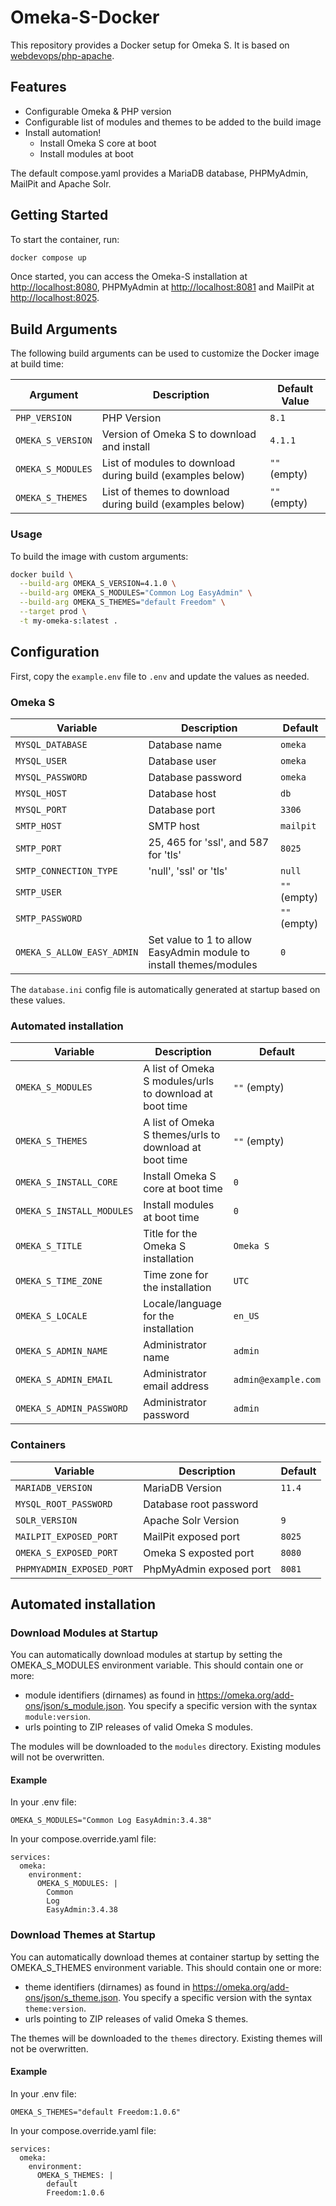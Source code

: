 # Omeka-S-Docker

This repository provides a Docker setup for Omeka S. It is based on [webdevops/php-apache](https://github.com/webdevops/Dockerfile).

## Features

- Configurable Omeka & PHP version
- Configurable list of modules and themes to be added to the build image
- Install automation!
  - Install Omeka S core at boot
  - Install modules at boot

The default compose.yaml provides a MariaDB database, PHPMyAdmin, MailPit and Apache Solr.

## Getting Started

To start the container, run:

```sh
docker compose up
```

Once started, you can access the Omeka-S installation at [http://localhost:8080](http://localhost:8080), PHPMyAdmin at [http://localhost:8081](http://localhost:8081) and MailPit at [http://localhost:8025](http://localhost:8025).

## Build Arguments

The following build arguments can be used to customize the Docker image at build time:

| Argument          | Description                                              | Default Value |
| ----------------- | -------------------------------------------------------- | ------------- |
| `PHP_VERSION`     | PHP Version                                              | `8.1`         |
| `OMEKA_S_VERSION` | Version of Omeka S to download and install               | `4.1.1`       |
| `OMEKA_S_MODULES` | List of modules to download during build (examples below) | `""` (empty)  |
| `OMEKA_S_THEMES`  | List of themes to download during build (examples below) | `""` (empty)  |

### Usage

To build the image with custom arguments:

```bash
docker build \
  --build-arg OMEKA_S_VERSION=4.1.0 \
  --build-arg OMEKA_S_MODULES="Common Log EasyAdmin" \
  --build-arg OMEKA_S_THEMES="default Freedom" \
  --target prod \
  -t my-omeka-s:latest .
```
## Configuration

First, copy the `example.env` file to `.env` and update the values as needed.

### Omeka S

| Variable                   | Description                                                        | Default      |
| -------------------------- | ------------------------------------------------------------------ | ------------ |
| `MYSQL_DATABASE`           | Database name                                                      | `omeka`      |
| `MYSQL_USER`               | Database user                                                      | `omeka`      |
| `MYSQL_PASSWORD`           | Database password                                                  | `omeka`      |
| `MYSQL_HOST`               | Database host                                                      | `db`         |
| `MYSQL_PORT`               | Database port                                                      | `3306`       |
| `SMTP_HOST`                | SMTP host                                                          | `mailpit`    |
| `SMTP_PORT`                | 25, 465 for 'ssl', and 587 for 'tls'                               | `8025`       |
| `SMTP_CONNECTION_TYPE`     | 'null', 'ssl' or 'tls'                                             | `null`       |
| `SMTP_USER`                |                                                                    | `""` (empty) |
| `SMTP_PASSWORD`            |                                                                    | `""` (empty) |
| `OMEKA_S_ALLOW_EASY_ADMIN` | Set value to 1 to allow EasyAdmin module to install themes/modules | `0`          |

The `database.ini` config file is automatically generated at startup based on these values.

### Automated installation

| Variable                  | Description                                             | Default             |
| ------------------------- | ------------------------------------------------------- | ------------------- |
| `OMEKA_S_MODULES`         | A list of Omeka S modules/urls to download at boot time | `""` (empty)        |
| `OMEKA_S_THEMES`          | A list of Omeka S themes/urls to download at boot time  | `""` (empty)        |
| `OMEKA_S_INSTALL_CORE`    | Install Omeka S core at boot time                       | `0`                 |
| `OMEKA_S_INSTALL_MODULES` | Install modules at boot time                            | `0`                 |
| `OMEKA_S_TITLE`           | Title for the Omeka S installation                      | `Omeka S`           |
| `OMEKA_S_TIME_ZONE`       | Time zone for the installation                          | `UTC`               |
| `OMEKA_S_LOCALE`          | Locale/language for the installation                    | `en_US`             |
| `OMEKA_S_ADMIN_NAME`      | Administrator name                                      | `admin`             |
| `OMEKA_S_ADMIN_EMAIL`     | Administrator email address                             | `admin@example.com` |
| `OMEKA_S_ADMIN_PASSWORD`  | Administrator password                                  | `admin`             |

### Containers

| Variable                  | Description             | Default |
| ------------------------- | ----------------------- | ------- |
| `MARIADB_VERSION`         | MariaDB Version         | `11.4`  |
| `MYSQL_ROOT_PASSWORD`     | Database root password  |         |
| `SOLR_VERSION`            | Apache Solr Version     | `9`     |
| `MAILPIT_EXPOSED_PORT`    | MailPit exposed port    | `8025`  |
| `OMEKA_S_EXPOSED_PORT`    | Omeka S exposted port   | `8080`  |
| `PHPMYADMIN_EXPOSED_PORT` | PhpMyAdmin exposed port | `8081`  |

## Automated installation

### Download Modules at Startup

You can automatically download modules at startup by setting the OMEKA_S_MODULES environment variable. This should contain one or more:

- module identifiers (dirnames) as found in https://omeka.org/add-ons/json/s_module.json. You specify a specific version with the syntax `module:version`.
- urls pointing to ZIP releases of valid Omeka S modules.

The modules will be downloaded to the `modules` directory. Existing modules will not be overwritten.

#### Example

In your .env file:

```
OMEKA_S_MODULES="Common Log EasyAdmin:3.4.38"
```

In your compose.override.yaml file:

```
services:
  omeka:
    environment:
      OMEKA_S_MODULES: |
        Common
        Log
        EasyAdmin:3.4.38
```

### Download Themes at Startup

You can automatically download themes at container startup by setting the OMEKA_S_THEMES environment variable. This should contain one or more:

- theme identifiers (dirnames) as found in https://omeka.org/add-ons/json/s_theme.json. You specify a specific version with the syntax `theme:version`.
- urls pointing to ZIP releases of valid Omeka S themes.

The themes will be downloaded to the `themes` directory. Existing themes will not be overwritten.

#### Example

In your .env file:

```
OMEKA_S_THEMES="default Freedom:1.0.6"
```

In your compose.override.yaml file:

```
services:
  omeka:
    environment:
      OMEKA_S_THEMES: |
        default
        Freedom:1.0.6
```

